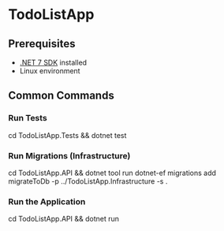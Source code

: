 # TodoListApp

## Prerequisites

- [.NET 7 SDK](https://dotnet.microsoft.com/en-us/download/dotnet/7.0) installed
- Linux environment

## Common Commands

### Run Tests

cd TodoListApp.Tests &&
dotnet test

### Run Migrations (Infrastructure)

cd TodoListApp.API &&
dotnet tool run dotnet-ef migrations add migrateToDb -p ../TodoListApp.Infrastructure -s .

### Run the Application

cd TodoListApp.API &&
dotnet run
